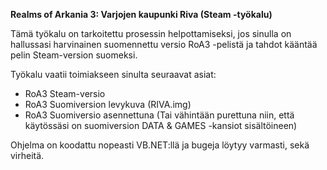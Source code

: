 <b>Realms of Arkania 3: Varjojen kaupunki Riva (Steam -työkalu)</b> <p>
Tämä työkalu on tarkoitettu prosessin helpottamiseksi, jos sinulla on hallussasi harvinainen suomennettu versio RoA3 -pelistä
ja tahdot kääntää pelin Steam-version suomeksi.

Työkalu vaatii toimiakseen sinulta seuraavat asiat:
* RoA3 Steam-versio
* RoA3 Suomiversion levykuva (RIVA.img)
* RoA3 Suomiversio asennettuna (Tai vähintään purettuna niin, että käytössäsi on suomiversion DATA & GAMES -kansiot sisältöineen)

Ohjelma on koodattu nopeasti VB.NET:llä ja bugeja löytyy varmasti, sekä virheitä.
